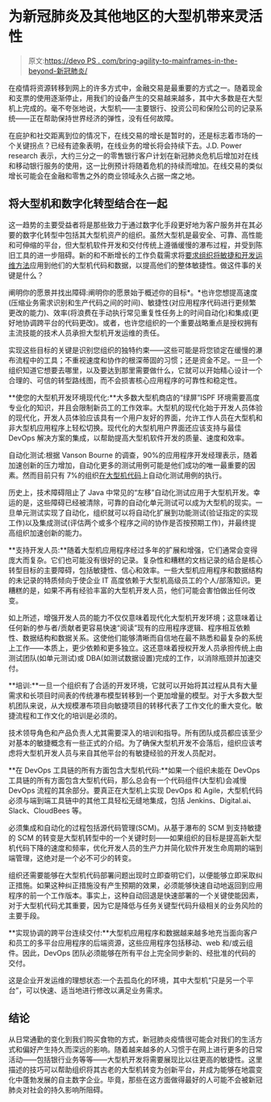 # 为新冠肺炎及其他地区的大型机带来灵活性

> 原文:[https://devo PS . com/bring-agility-to-mainframes-in-the-beyond-新冠肺炎/](https://devops.com/bringing-agility-to-mainframes-in-covid-19-and-beyond/)

在疫情将资源转移到网上的许多方式中，金融交易是最重要的方式之一。随着现金和支票的使用逐渐停止，用我们的设备产生的交易越来越多，其中大多数是在大型机上完成的。毫不夸张地说，大型机——主要银行、投资公司和保险公司的记录系统——正在帮助保持世界经济的弹性，没有任何故障。

在庇护和社交距离到位的情况下，在线交易的增长是暂时的，还是标志着市场的一个关键拐点？已经有迹象表明，在线业务的增长将会持续下去。J.D. Power research 表示，大约三分之一的零售银行客户计划在新冠肺炎危机后增加对在线和移动银行服务的使用，这一比例预计将随着危机的持续而增加。在线交易的类似增长可能会在金融和零售之外的商业领域永久占据一席之地。

## 将大型机和数字化转型结合在一起

这一趋势的主要受益者将是那些致力于通过数字化手段更好地为客户服务并在其必要的数字化转型中包括其大型机资产的组织。虽然大型机是最安全、可靠、高性能和可伸缩的平台，但大型机软件开发和交付传统上遵循缓慢的瀑布过程，并受到陈旧工具的进一步阻碍。新的和不断增长的工作负载需求将[要求组织将敏捷和开发运维方法](https://devops.com/making-over-the-mainframe-for-devops/)应用到他们的大型机代码和数据，以提高他们的整体敏捷性。做这件事的关键是什么？

阐明你的愿景并找出障碍:阐明你的愿景始于概述你的目标*。*也许您想提高速度(压缩业务需求识别和生产代码之间的时间)、敏捷性(对应用程序代码进行更频繁更改的能力)、效率(将浪费在手动执行常见重复性任务上的时间自动化)和集成(更好地协调跨平台的代码更改)。或者，也许您组织的一个重要战略重点是授权拥有主流技能的技术人员承担大型机开发运维的责任。

实现这些目标的关键是识别您组织的独特约束——这些可能是将您锁定在缓慢的瀑布流程中的工具；不重视速度和协作的根深蒂固的习惯；还是资金不足。一旦一个组织知道它想要去哪里，以及要达到那里需要做什么，它就可以开始精心设计一个合理的、可信的转型路线图，而不会损害核心应用程序的可靠性和稳定性。

**使您的大型机开发环境现代化:**大多数大型机商店的“绿屏”ISPF 环境需要高度专业化的知识，并且会限制新员工的工作效率。大型机的现代化始于开发人员体验的现代化，开发人员体验应该具有一个用户友好的界面，允许工作人员在大型机和非大型机应用程序上轻松切换。现代化的大型机用户界面还应该支持与最佳 DevOps 解决方案的集成，以帮助提高大型机软件开发的质量、速度和效率。

自动化测试:根据 Vanson Bourne 的调查，90%的应用程序开发经理表示，随着加速创新的压力增加，自动化更多的测试用例可能是他们成功的唯一最重要的因素。然而目前只有 7%的组织[在大型机代码](https://resources.compuware.com/vanson-bourne-automated-testing-survey?utm_campaign=FY20Q3_Vanson%20Bourne%20Automated%20Testing%20Survey&utm_source=PR&utm_medium=EN)上自动化测试用例的执行。

历史上，技术障碍阻止了 Java 中常见的“左移”自动化测试应用于大型机开发。幸运的是，这些障碍已经被清除，可靠的自动化单元测试可以成为大型机的现实。一旦单元测试实现了自动化，组织就可以将自动化扩展到功能测试(验证指定的实现工作)以及集成测试(评估两个或多个程序之间的协作是否按预期工作)，并最终提高组织加速创新的能力。

**支持开发人员:**随着大型机应用程序经过多年的扩展和增强，它们通常会变得庞大而复杂。它们也可能没有很好的记录。复杂性和糟糕的文档记录的结合是核心转型目标的主要障碍，包括敏捷性、信心和效率。一些大型机应用程序和数据结构的未记录的特质倾向于使企业 IT 高度依赖于大型机高级员工的个人/部落知识。更糟糕的是，如果不再有经验丰富的大型机开发人员，他们可能会害怕做出任何改变。

如上所述，增强开发人员的能力不仅仅意味着现代化大型机开发环境；这意味着让任何新的参与者/贡献者更容易快速“阅读”现有的应用程序逻辑、程序相互依赖性、数据结构和数据关系。这使他们能够清晰而自信地在最不熟悉和最复杂的系统上工作——本质上，更少依赖和更多独立。这还意味着授权开发人员承担传统上由测试团队(如单元测试)或 DBA(如测试数据设置)完成的工作，以消除瓶颈并加速交付。

**培训:**一旦一个组织有了合适的开发环境，它就可以开始将其过程从具有大量需求和长项目时间表的传统瀑布模型转移到一个更加增量的模型。对于大多数大型机团队来说，从大规模瀑布项目向敏捷项目的转移代表了工作文化的重大变化。敏捷流程和工作文化的培训是必须的。

技术领导角色和产品负责人尤其需要深入的培训和指导。所有团队成员都应该至少对基本的敏捷概念有一些正式的介绍。为了确保大型机开发不会落后，组织应该考虑将大型机开发人员与来自其他平台的有敏捷经验的开发人员配对。

**在 DevOps 工具链的所有方面包含大型机代码:**如果一个组织未能在 DevOps 工具链的所有方面包含大型机代码，那么总会有一个代码组件(大型机)会减慢 DevOps 流程的其余部分。要真正在大型机上实现 DevOps 和 Agile，大型机代码必须与端到端工具链中的其他工具轻松无缝地集成，包括 Jenkins、Digital.ai、Slack、CloudBees 等。

必须集成和自动化的过程包括源代码管理(SCM)。从基于瀑布的 SCM 到支持敏捷的 SCM 的转变是大型机转型中的一个关键时刻——如果组织的目标是提高新大型机代码下降的速度和频率，优化开发人员的生产力并简化软件开发生命周期的端到端管理，这绝对是一个必不可少的转变。

组织还需要能够在大型机代码部署问题出现时立即查明它们，以便能够立即采取纠正措施。如果这种纠正措施没有产生预期的效果，必须能够快速自动地返回到应用程序的前一个工作版本。事实上，这种自动回退是快速部署的一个关键使能因素，对于大型机代码尤其重要，因为它是降低与任务关键型代码升级相关的业务风险的主要手段。

**实现协调的跨平台连续交付:**大型机应用程序和数据越来越多地充当面向客户和员工的多平台应用程序的后端资源，这些应用程序包括移动、web 和/或云组件。因此，DevOps 团队必须能够在所有平台上完全同步新的、经批准的代码的交付。

这是企业开发运维的理想状态:一个去孤岛化的环境，其中大型机“只是另一个平台”，可以快速、适当地进行修改以满足业务需求。

## 结论

从日常通勤的变化到我们购买食物的方式，新冠肺炎疫情很可能会对我们的生活方式和偏好产生持久而深远的影响。随着越来越多的人习惯于在网上进行更多的日常活动——包括银行业务等等——大型机开发将需要展现比以往更高的敏捷性。这里描述的技巧可以帮助组织将其古老的大型机转变为创新平台，并成为能够在地震变化中蓬勃发展的自主数字企业。毕竟，那些在这方面做得最好的人可能不会被新冠肺炎对社会的持久影响所阻碍。